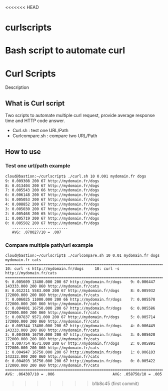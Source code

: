<<<<<<< HEAD
# curlscripts
Bash script to automate curl
=======


# Curl Scripts

Description

## What is Curl script 

Two scripts to automate multiple curl request, provide average response time and HTTP code answer.

- Curl.sh : test one URL/Path 
- Curlcompare.sh : compare two URL/Path 



## How to use

### Test one url/path example

```bash
cloud@bastion:~/curlscript$ ./curl.sh 10 0.001 mydomain.fr dogs
9: 0.009308 200 67 http://mydomain.fr/dogs
8: 0.013404 200 67 http://mydomain.fr/dogs
7: 0.005543 200 66 http://mydomain.fr/dogs
6: 0.006148 200 67 http://mydomain.fr/dogs
5: 0.005053 200 67 http://mydomain.fr/dogs
4: 0.008852 200 67 http://mydomain.fr/dogs
3: 0.005030 200 67 http://mydomain.fr/dogs
2: 0.005468 200 65 http://mydomain.fr/dogs
1: 0.005719 200 67 http://mydomain.fr/dogs
0: 0.005502 200 67 http://mydomain.fr/dogs
   .........................
   AVG: .070027/10 = .007
```



### Compare multiple path/url example

```shell
cloud@bastion:~/curlscript$ ./curlcompare.sh 10 0.01 mydomain.fr dogs mydomain.fr cats
======================================================================================================================================
10: curl -s http://mydomain.fr/dogs		10: curl -s http://mydomain.fr/cats
======================================================================================================================================
9: 0.005609 13400.000 200 67 http://mydomain.fr/dogs	9: 0.006447 143333.000 200 860 http://mydomain.fr/cats
8: 0.012211 5583.000 200 67 http://mydomain.fr/dogs	    8: 0.005932 172000.000 200 860 http://mydomain.fr/cats
7: 0.006025 11000.000 200 66 http://mydomain.fr/dogs	7: 0.005578 172000.000 200 860 http://mydomain.fr/cats
6: 0.004801 16750.000 200 67 http://mydomain.fr/dogs	6: 0.005586 172000.000 200 860 http://mydomain.fr/cats
5: 0.007837 9571.000 200 67 http://mydomain.fr/dogs	    5: 0.005714 172000.000 200 860 http://mydomain.fr/cats
4: 0.005344 13400.000 200 67 http://mydomain.fr/dogs	4: 0.006449 143333.000 200 860 http://mydomain.fr/cats
3: 0.004886 16750.000 200 67 http://mydomain.fr/dogs	3: 0.005628 172000.000 200 860 http://mydomain.fr/cats
2: 0.007754 9571.000 200 67 http://mydomain.fr/dogs	    2: 0.005891 172000.000 200 860 http://mydomain.fr/cats
1: 0.004947 16750.000 200 67 http://mydomain.fr/dogs	1: 0.006103 143333.000 200 860 http://mydomain.fr/cats
0: 0.004893 16750.000 200 67 http://mydomain.fr/dogs	0: 0.005422 172000.000 200 860 http://mydomain.fr/cats
======================================================================================================================================
AVG: .064307/10 = .006							AVG: .058750/10 = .005

```


>>>>>>> b1b8c45 (first commit)
